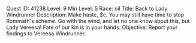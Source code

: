 Quest ID: 41238
Level: 9
Min Level: 5
Race: nil
Title: Back to Lady Windrunner
Description: Make haste, $c. You may still have time to stop Rommath's scheme. Go with the wind, and let no one know about this, but Lady Vereesa! Fate of our kin is in your hands.
Objective: Report your findings to Vereesa Windrunner.
